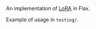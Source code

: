 An implementation of [LoRA](https://arxiv.org/abs/2106.09685) in Flax.

Example of usage in `testing/`.